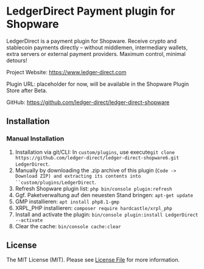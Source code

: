 # LedgerDirect Payment plugin for Shopware

LedgerDirect is a payment plugin for Shopware. Receive crypto and stablecoin payments directly – without middlemen,
intermediary wallets, extra servers or external payment providers. Maximum control, minimal detours!

Project Website: https://www.ledger-direct.com

Plugin URL: placeholder for now, will be available in the Shopware Plugin Store after Beta.

GitHub: https://github.com/ledger-direct/ledger-direct-shopware


## Installation

### Manual Installation

1. Installation via git/CLI: In `custom/plugins`, use execute`git clone https://github.com/ledger-direct/ledger-direct-shopware6.git LedgerDirect`.
2. Manually by downloading the .zip archive of this plugin (`Code -> Download ZIP) and extracting its contents into ``custom/plugins/LedgerDirect`.
3. Refresh Shopware plugin list: `php bin/console plugin:refresh`
4. Ggf. Paketverwaltung auf den neuesten Stand bringen: `apt-get update`
5. GMP installieren: `apt install php8.1-gmp`
6. XRPL_PHP installieren: `composer require hardcastle/xrpl_php`
7. Install and activate the plugin: `bin/console plugin:install LedgerDirect --activate`
8. Clear the cache: `bin/console cache:clear`

## License

The MIT License (MIT). Please see [License File](LICENSE) for more information.